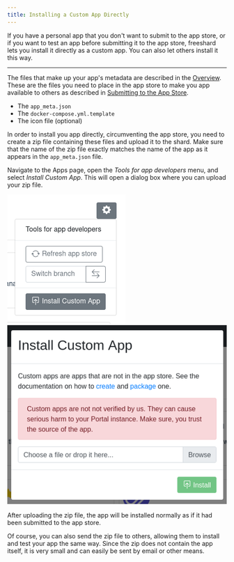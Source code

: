 ```yaml
---
title: Installing a Custom App Directly
---
```


If you have a personal app that you don't want to submit to the app store,
or if you want to test an app before submitting it to the app store,
freeshard lets you install it directly as a custom app.
You can also let others install it this way.

---

The files that make up your app's metadata are described in the [Overview](overview.md#the-apps-metadata).
These are the files you need to place in the app store to make you app available to others as described in [Submitting to the App Store](submitting.md).

* The `app_meta.json`
* The `docker-compose.yml.template`
* The icon file (optional)

In order to install you app directly, circumventing the app store, 
you need to create a zip file containing these files and upload it to the shard.
Make sure that the name of the zip file exactly matches the name of the app as it appears in the `app_meta.json` file.

Navigate to the Apps page, open the *Tools for app developers* menu, and select *Install Custom App*.
This will open a dialog box where you can upload your zip file.

![Tools for app developers](img/tools_for_app_devs.png)
![Install Custom App](img/install_custom_app.png)

After uploading the zip file, the app will be installed normally as if it had been submitted to the app store.

Of course, you can also send the zip file to others, allowing them to install and test your app the same way.
Since the zip does not contain the app itself, it is very small and can easily be sent by email or other means. 
